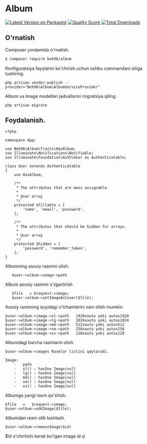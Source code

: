# Album
[![Latest Version on Packagist](https://img.shields.io/packagist/v/bek96/album.svg?style=flat-square)](https://packagist.org/packages/bek96/album)
[![Quality Score](https://img.shields.io/scrutinizer/g/azizbekeshonaliyev/album.svg?style=flat-square)](https://scrutinizer-ci.com/g/bek96/album)
[![Total Downloads](https://img.shields.io/packagist/dt/bek96/album.svg?style=flat-square)](https://packagist.org/packages/bek96/album)

## O'rnatish

Composer yordamida o'rnatish.

``` bash
$ composer require bek96/album
```

Konfiguratsiya fayylarini ko'chirish uchun ushbu commandani ishga tushiring.

    php artisan vendor:publish --provider="Bek96\Album\AlbumServiceProvider"

Album va Image modellari jadvallarini migratsiya qiling.

    php artisan migrate

## Foydalanish.
   
    <?php
    
    namespace App;
    
    use Bek96\Album\Traits\HasAlbum;
    use Illuminate\Notifications\Notifiable;
    use Illuminate\Foundation\Auth\User as Authenticatable;
    
    class User extends Authenticatable
    {
        use HasAlbum;
    
        /**
         * The attributes that are mass assignable.
         *
         * @var array
         */
        protected $fillable = [
            'name', 'email', 'password',
        ];
    
        /**
         * The attributes that should be hidden for arrays.
         *
         * @var array
         */
        protected $hidden = [
            'password', 'remember_token',
        ];
    }

Albumning asosiy rasmini olish.

       $user->album->image->path

Album asosiy rasmini o'zgartirish
       
       $file   = $request->image;
       $user->album->setImageAsCover($file);
       
Asosiy rasmning quyidagi o'lchamlarini xam olish mumkin.

    $user->album->image->xl->path   1920xauto yoki autox1920    
    $user->album->image->lg->path   1024xauto yoki autox1024
    $user->album->image->md->path   512xauto yoki autox512
    $user->album->image->sm->path   256xauto yoki autox256
    $user->album->image->xs->path   128xauto yoki autox128

Albumdagi barcha rasmlarni olish.
    
    $user->album->images Rasmlar listini qaytaradi.
    
    Image:
        -   path
        -   xl() : hasOne Image|null
        -   lg() : hasOne Image|null
        -   md() : hasOne Image|null
        -   sm() : hasOne Image|null
        -   xs() : hasOne Image|null
        
Albumga yangi rasm qo'shish.

    $file   =   $request->image;
    $user->album->addImage($file);      

Albumdan rasm olib tashlash.

    $user->album->removeImage($id) 
    
$id o'chirilishi kerak bo'lgan image id si     
